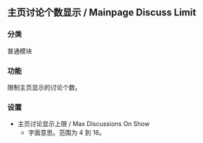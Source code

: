 ## 主页讨论个数显示 / Mainpage Discuss Limit

### 分类

普通模块

### 功能

限制主页显示的讨论个数。

### 设置

- 主页讨论显示上限 / Max Discussions On Show
  - 字面意思。范围为 4 到 16。
